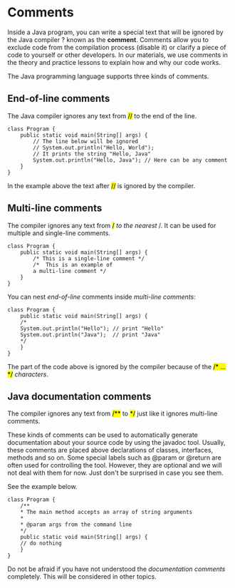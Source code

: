 # Comments
Inside a Java program, you can write a special text that will be ignored by the Java compiler ?
known as the **comment**. Comments allow you to exclude code from the compilation process
(disable it) or clarify a piece of code to yourself or other developers. In our materials, we use
comments in the theory and practice lessons to explain how and why our code works.

The Java programming language supports three kinds of comments.

## End-of-line comments
The Java compiler ignores any text from <mark>//</mark> to the end of the line.
```
class Program {
    public static void main(String[] args) {
        // The line below will be ignored
        // System.out.println("Hello, World");
        // It prints the string "Hello, Java"
        System.out.println("Hello, Java"); // Here can be any comment
    }
}
```
In the example above the text after <mark>//</mark> is ignored by the compiler.

## Multi-line comments
The compiler ignores any text from <mark>/*</mark> to the nearest <mark>*/</mark>. It can be used
for multiple and single-line comments.
```
class Program {
    public static void main(String[] args) {
        /* This is a single-line comment */
        /*  This is an example of
        a multi-line comment */
    }
}
```
You can nest *end-of-line* comments inside *multi-line comments*:
```
class Program {
    public static void main(String[] args) {
    /*
    System.out.println("Hello"); // print "Hello"
    System.out.println("Java");  // print "Java"
    */
    }
}
```
The part of the code above is ignored by the compiler because of the <mark>/* ... */</mark> *characters*.

## Java documentation comments
The compiler ignores any text from <mark>/**</mark> to <mark>*/</mark> just like it ignores
multi-line comments.

These kinds of comments can be used to automatically generate documentation about your source code
by using the javadoc tool. Usually, these comments are placed above declarations of classes,
interfaces, methods and so on. Some special labels such as @param or @return are often used for
controlling the tool. However, they are optional and we will not deal with them for now. Just don't
be surprised in case you see them.

See the example below.
```
class Program {
    /**
    * The main method accepts an array of string arguments
    *
    * @param args from the command line
    */
    public static void main(String[] args) {
    // do nothing
    }
}
```
Do not be afraid if you have not understood the *documentation comments* completely. This will be
considered in other topics.